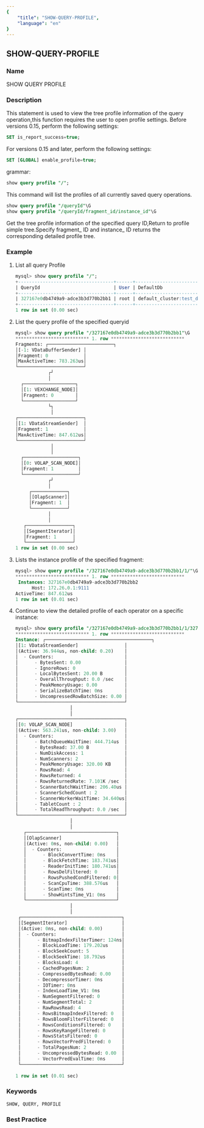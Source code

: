 ```yaml
---
{
    "title": "SHOW-QUERY-PROFILE",
    "language": "en"
}
---
```


<!--
Licensed to the Apache Software Foundation (ASF) under one
or more contributor license agreements.  See the NOTICE file
distributed with this work for additional information
regarding copyright ownership.  The ASF licenses this file
to you under the Apache License, Version 2.0 (the
"License"); you may not use this file except in compliance
with the License.  You may obtain a copy of the License at

  http://www.apache.org/licenses/LICENSE-2.0

Unless required by applicable law or agreed to in writing,
software distributed under the License is distributed on an
"AS IS" BASIS, WITHOUT WARRANTIES OR CONDITIONS OF ANY
KIND, either express or implied.  See the License for the
specific language governing permissions and limitations
under the License.
-->

## SHOW-QUERY-PROFILE

### Name

SHOW QUERY PROFILE

### Description

This statement is used to view the tree profile information of the query operation,this function requires the user to open profile settings.
Before versions 0.15, perform the following settings:

```sql
SET is_report_success=true;
```

For versions 0.15 and later, perform the following settings:

```sql
SET [GLOBAL] enable_profile=true;
```

grammar:

```sql
show query profile "/";
```
This command will list the profiles of all currently saved query operations.

```sql
show query profile "/queryId"\G
show query profile "/queryId/fragment_id/instance_id"\G
```
Get the tree profile information of the specified query ID,Return to profile simple tree.Specify fragment_ ID and instance_ ID returns the corresponding detailed profile tree.


### Example

1. List all query Profile

   ```sql
   mysql> show query profile "/";
   +-----------------------------------+------+-------------------------+--------------------+-----------+---------------------+---------------------+-----------+------------+
   | QueryId                           | User | DefaultDb               | SQL                | QueryType | StartTime           | EndTime             | TotalTime | QueryState |
   +-----------------------------------+------+-------------------------+--------------------+-----------+---------------------+---------------------+-----------+------------+
   | 327167e0db4749a9-adce3b3d770b2bb1 | root | default_cluster:test_db | select * from test | Query     | 2022-08-09 10:50:09 | 2022-08-09 10:50:09 | 19ms      | EOF        |
   +-----------------------------------+------+-------------------------+--------------------+-----------+---------------------+---------------------+-----------+------------+
   1 row in set (0.00 sec)
   ```

2. List the query profile of the specified queryid

   ```sql
   mysql> show query profile "/327167e0db4749a9-adce3b3d770b2bb1"\G
   *************************** 1. row ***************************
   Fragments: ┌────────────────────────┐
   │[-1: VDataBufferSender] │
   │Fragment: 0             │
   │MaxActiveTime: 783.263us│
   └────────────────────────┘
               ┌┘
               │
     ┌───────────────────┐
     │[1: VEXCHANGE_NODE]│
     │Fragment: 0        │
     └───────────────────┘
               └┐
                │
   ┌────────────────────────┐
   │[1: VDataStreamSender]  │
   │Fragment: 1             │
   │MaxActiveTime: 847.612us│
   └────────────────────────┘
                │
                │
     ┌────────────────────┐
     │[0: VOLAP_SCAN_NODE]│
     │Fragment: 1         │
     └────────────────────┘
               ┌┘
               │
        ┌─────────────┐
        │[OlapScanner]│
        │Fragment: 1  │
        └─────────────┘
               │
               │
      ┌─────────────────┐
      │[SegmentIterator]│
      │Fragment: 1      │
      └─────────────────┘
   1 row in set (0.00 sec)
   ```
3. Lists the instance profile of the specified fragment:

   ```sql
   mysql> show query profile "/327167e0db4749a9-adce3b3d770b2bb1/1/"\G
   *************************** 1. row ***************************
    Instances: 327167e0db4749a9-adce3b3d770b2bb2
         Host: 172.26.0.1:9111
   ActiveTime: 847.612us
   1 row in set (0.01 sec)
   ```

4. Continue to view the detailed profile of each operator on a specific instance:

   ```sql
   mysql> show query profile "/327167e0db4749a9-adce3b3d770b2bb1/1/327167e0db4749a9-adce3b3d770b2bb2"\G
   *************************** 1. row ***************************
   Instance: ┌───────────────────────────────────────┐
   │[1: VDataStreamSender]                 │
   │(Active: 36.944us, non-child: 0.20)    │
   │  - Counters:                          │
   │      - BytesSent: 0.00                │
   │      - IgnoreRows: 0                  │
   │      - LocalBytesSent: 20.00 B        │
   │      - OverallThroughput: 0.0 /sec    │
   │      - PeakMemoryUsage: 0.00          │
   │      - SerializeBatchTime: 0ns        │
   │      - UncompressedRowBatchSize: 0.00 │
   └───────────────────────────────────────┘
                       │
                       │
   ┌───────────────────────────────────────┐
   │[0: VOLAP_SCAN_NODE]                   │
   │(Active: 563.241us, non-child: 3.00)   │
   │  - Counters:                          │
   │      - BatchQueueWaitTime: 444.714us  │
   │      - BytesRead: 37.00 B             │
   │      - NumDiskAccess: 1               │
   │      - NumScanners: 2                 │
   │      - PeakMemoryUsage: 320.00 KB     │
   │      - RowsRead: 4                    │
   │      - RowsReturned: 4                │
   │      - RowsReturnedRate: 7.101K /sec  │
   │      - ScannerBatchWaitTime: 206.40us │
   │      - ScannerSchedCount : 2          │
   │      - ScannerWorkerWaitTime: 34.640us│
   │      - TabletCount : 2                │
   │      - TotalReadThroughput: 0.0 /sec  │
   └───────────────────────────────────────┘
                       │
                       │
      ┌─────────────────────────────────┐
      │[OlapScanner]                    │
      │(Active: 0ns, non-child: 0.00)   │
      │  - Counters:                    │
      │      - BlockConvertTime: 0ns    │
      │      - BlockFetchTime: 183.741us│
      │      - ReaderInitTime: 180.741us│
      │      - RowsDelFiltered: 0       │
      │      - RowsPushedCondFiltered: 0│
      │      - ScanCpuTime: 388.576us   │
      │      - ScanTime: 0ns            │
      │      - ShowHintsTime_V1: 0ns    │
      └─────────────────────────────────┘
                       │
                       │
    ┌─────────────────────────────────────┐
    │[SegmentIterator]                    │
    │(Active: 0ns, non-child: 0.00)       │
    │  - Counters:                        │
    │      - BitmapIndexFilterTimer: 124ns│
    │      - BlockLoadTime: 179.202us     │
    │      - BlockSeekCount: 5            │
    │      - BlockSeekTime: 18.792us      │
    │      - BlocksLoad: 4                │
    │      - CachedPagesNum: 2            │
    │      - CompressedBytesRead: 0.00    │
    │      - DecompressorTimer: 0ns       │
    │      - IOTimer: 0ns                 │
    │      - IndexLoadTime_V1: 0ns        │
    │      - NumSegmentFiltered: 0        │
    │      - NumSegmentTotal: 2           │
    │      - RawRowsRead: 4               │
    │      - RowsBitmapIndexFiltered: 0   │
    │      - RowsBloomFilterFiltered: 0   │
    │      - RowsConditionsFiltered: 0    │
    │      - RowsKeyRangeFiltered: 0      │
    │      - RowsStatsFiltered: 0         │
    │      - RowsVectorPredFiltered: 0    │
    │      - TotalPagesNum: 2             │
    │      - UncompressedBytesRead: 0.00  │
    │      - VectorPredEvalTime: 0ns      │
    └─────────────────────────────────────┘
 
   1 row in set (0.01 sec)
   ```


### Keywords

    SHOW, QUERY, PROFILE

### Best Practice


